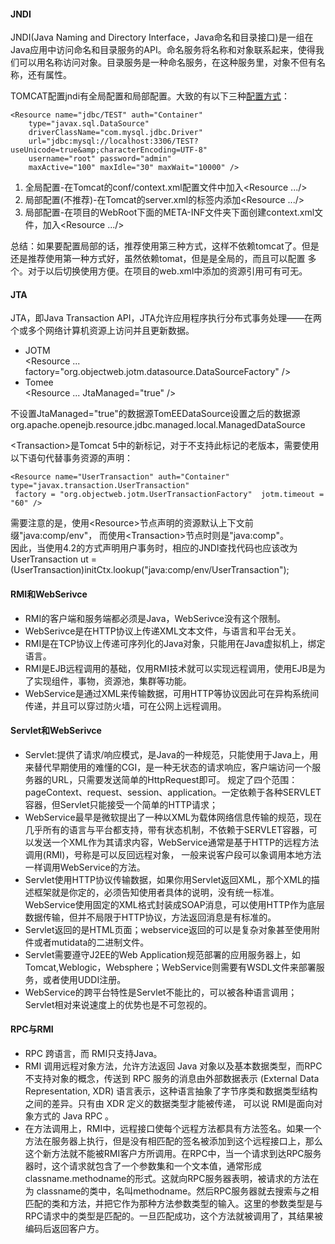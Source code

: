 #### JNDI
JNDI(Java Naming and Directory Interface，Java命名和目录接口)是一组在Java应用中访问命名和目录服务的API。命名服务将名称和对象联系起来，使得我们可以用名称访问对象。目录服务是一种命名服务，在这种服务里，对象不但有名称，还有属性。

TOMCAT配置jndi有全局配置和局部配置。大致的有以下三种[配置方式](http://blog.csdn.net/lgm277531070/article/details/6711177)：
```
<Resource name="jdbc/TEST" auth="Container" 
    type="javax.sql.DataSource"
    driverClassName="com.mysql.jdbc.Driver"
    url="jdbc:mysql://localhost:3306/TEST?useUnicode=true&amp;characterEncoding=UTF-8"
    username="root" password="admin"
    maxActive="100" maxIdle="30" maxWait="10000" />
```
1. 全局配置-在Tomcat的conf/context.xml配置文件中加入<Resource .../>
2. 局部配置(不推荐)-在Tomcat的server.xml的<Host><Context>标签内添加<Resource .../>
3. 局部配置-在项目的WebRoot下面的META-INF文件夹下面创建context.xml文件，加入<Resource .../>

总结：如果要配置局部的话，推荐使用第三种方式，这样不依赖tomcat了。但是还是推荐使用第一种方式好，虽然依赖tomat，但是是全局的，而且可以配置 多个。对于以后切换使用方便。在项目的web.xml中添加的资源引用可有可无。
#### JTA
JTA，即Java Transaction API，JTA允许应用程序执行分布式事务处理——在两个或多个网络计算机资源上访问并且更新数据。
- JOTM  
<Resource ... factory="org.objectweb.jotm.datasource.DataSourceFactory" />
- Tomee  
<Resource ... JtaManaged="true" />

不设置JtaManaged="true"的数据源TomEEDataSource设置之后的数据源 org.apache.openejb.resource.jdbc.managed.local.ManagedDataSource
		
\<Transaction>是Tomcat 5中的新标记，对于不支持此标记的老版本，需要使用以下语句代替事务资源的声明：
```
<Resource name="UserTransaction" auth="Container" type="javax.transaction.UserTransaction" 
 factory = "org.objectweb.jotm.UserTransactionFactory"  jotm.timeout = "60" />
```
需要注意的是，使用\<Resource>节点声明的资源默认上下文前缀"java:comp/env"，
而使用\<Transaction>节点时则是"java:comp"。  
因此，当使用4.2的方式声明用户事务时，相应的JNDI查找代码也应该改为 UserTransaction ut = (UserTransaction)initCtx.lookup("java:comp/env/UserTransaction");
#### RMI和WebSerivce
- RMI的客户端和服务端都必须是Java，WebSerivce没有这个限制。
- WebSerivce是在HTTP协议上传递XML文本文件，与语言和平台无关。
- RMI是在TCP协议上传递可序列化的Java对象，只能用在Java虚拟机上，绑定语言。
- RMI是EJB远程调用的基础，仅用RMI技术就可以实现远程调用，使用EJB是为了实现组件，事物，资源池，集群等功能。
- WebService是通过XML来传输数据，可用HTTP等协议因此可在异构系统间传递，并且可以穿过防火墙，可在公网上远程调用。
#### Servlet和WebSerivce
- Servlet:提供了请求/响应模式，是Java的一种规范，只能使用于Java上，用来替代早期使用的难懂的CGI，是一种无状态的请求响应，客户端访问一个服务器的URL，只需要发送简单的HttpRequest即可。 规定了四个范围：pageContext、request、session、application。一定依赖于各种SERVLET容器，但Servlet只能接受一个简单的HTTP请求；
- WebService最早是微软提出了一种以XML为载体网络信息传输的规范，现在几乎所有的语言与平台都支持，带有状态机制，不依赖于SERVLET容器，可以发送一个XML作为其请求内容，WebService通常是基于HTTP的远程方法调用(RMI)，号称是可以反回远程对象， 一般来说客户段可以象调用本地方法一样调用WebService的方法。
- Servlet使用HTTP协议传输数据，如果你用Servlet返回XML，那个XML的描述框架就是你定的，必须告知使用者具体的说明，没有统一标准。WebService使用固定的XML格式封装成SOAP消息，可以使用HTTP作为底层数据传输，但并不局限于HTTP协议，方法返回消息是有标准的。
- Servlet返回的是HTML页面；webservice返回的可以是复杂对象甚至使用附件或者mutidata的二进制文件。
- Servlet需要遵守J2EE的Web   Application规范部署的应用服务器上，如Tomcat,Weblogic，Websphere；WebService则需要有WSDL文件来部署服务，或者使用UDDI注册。
- WebService的跨平台特性是Servlet不能比的，可以被各种语言调用；Servlet相对来说速度上的优势也是不可忽视的。
#### RPC与RMI
- RPC 跨语言，而 RMI只支持Java。
- RMI 调用远程对象方法，允许方法返回 Java 对象以及基本数据类型，而RPC 不支持对象的概念，传送到 RPC 服务的消息由外部数据表示 (External Data Representation, XDR) 语言表示，这种语言抽象了字节序类和数据类型结构之间的差异。只有由 XDR 定义的数据类型才能被传递， 可以说 RMI是面向对象方式的 Java RPC 。
- 在方法调用上，RMI中，远程接口使每个远程方法都具有方法签名。如果一个方法在服务器上执行，但是没有相匹配的签名被添加到这个远程接口上，那么这个新方法就不能被RMI客户方所调用。在RPC中，当一个请求到达RPC服务器时，这个请求就包含了一个参数集和一个文本值，通常形成classname.methodname的形式。这就向RPC服务器表明，被请求的方法在为 classname的类中，名叫methodname。然后RPC服务器就去搜索与之相匹配的类和方法，并把它作为那种方法参数类型的输入。这里的参数类型是与RPC请求中的类型是匹配的。一旦匹配成功，这个方法就被调用了，其结果被编码后返回客户方。